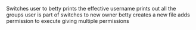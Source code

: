 Switches user to betty
prints the effective username
prints out all the groups user is part of
switches to new owner betty
creates a new file
adds permission to execute
giving multiple permissions
